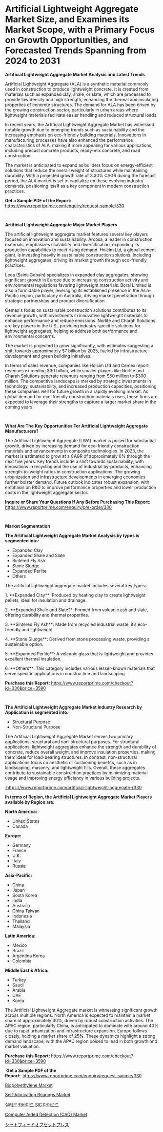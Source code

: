 <p><h1>Artificial Lightweight Aggregate Market Size, and Examines its Market Scope, with a Primary Focus on Growth Opportunities, and Forecasted Trends Spanning from 2024 to 2031</h1></p><p><strong>Artificial Lightweight Aggregate Market Analysis and Latest Trends</strong></p>
<p><p>Artificial Lightweight Aggregate (ALA) is a synthetic material commonly used in construction to produce lightweight concrete. It is created from materials such as expanded clay, shale, or slate, which are processed to provide low density and high strength, enhancing the thermal and insulating properties of concrete structures. The demand for ALA has been driven by the growing construction sector, particularly in urban areas where lightweight materials facilitate easier handling and reduced structural loads.</p><p>In recent years, the Artificial Lightweight Aggregate Market has witnessed notable growth due to emerging trends such as sustainability and the increasing emphasis on eco-friendly building materials. Innovations in manufacturing processes have also enhanced the performance characteristics of ALA, making it more appealing for various applications, including precast concrete products, ready-mix concrete, and road construction. </p><p>The market is anticipated to expand as builders focus on energy-efficient solutions that reduce the overall weight of structures while maintaining durability. With a projected growth rate of 3.30% CAGR during the forecast period, the ALA market is set to capitalize on these evolving industry demands, positioning itself as a key component in modern construction practices.</p></p>
<p><strong>Get a Sample PDF of the Report:&nbsp;</strong> <a href="https://www.reportprime.com/enquiry/request-sample/330">https://www.reportprime.com/enquiry/request-sample/330</a></p>
<p>&nbsp;</p>
<p><strong>Artificial Lightweight Aggregate Major Market Players</strong></p>
<p><p>The artificial lightweight aggregate market features several key players focused on innovation and sustainability. Arcosa, a leader in construction materials, emphasizes scalability and diversification, expanding its production capabilities to meet rising demand. Holcim Ltd, a global cement giant, is investing heavily in sustainable construction solutions, including lightweight aggregates, driving its market growth through eco-friendly practices.</p><p>Leca (Saint-Gobain) specializes in expanded clay aggregates, showing significant growth in Europe due to increasing construction activity and environmental regulations favoring lightweight materials. Boral Limited is also a formidable player, leveraging its established presence in the Asia-Pacific region, particularly in Australia, driving market penetration through strategic partnerships and product diversification.</p><p>Cemex's focus on sustainable construction solutions contributes to its revenue growth, with investments in innovative lightweight materials to enhance performance and reduce emissions. Norlite and Charah Solutions are key players in the U.S., providing industry-specific solutions for lightweight aggregates, helping to address both performance and environmental concerns.</p><p>The market is projected to grow significantly, with estimates suggesting a shift towards approximately $7 billion by 2025, fueled by infrastructure development and green building initiatives.</p><p>In terms of sales revenue, companies like Holcim Ltd and Cemex report revenues exceeding $30 billion, while smaller players like Norlite and Charah Solutions generate revenues ranging from $50 million to $300 million. The competitive landscape is marked by strategic investments in technology, sustainability, and increased production capacities, positioning these companies well for future growth in a rapidly evolving market. As global demand for eco-friendly construction materials rises, these firms are expected to leverage their strengths to capture a larger market share in the coming years.</p></p>
<p>&nbsp;</p>
<p><strong>What Are The Key Opportunities For Artificial Lightweight Aggregate Manufacturers?</strong></p>
<p><p>The Artificial Lightweight Aggregate (LWA) market is poised for substantial growth, driven by increasing demand for eco-friendly construction materials and advancements in composite technologies. In 2023, the market is estimated to grow at a CAGR of approximately 6% through the next five years. Key trends include a shift towards sustainability, with innovations in recycling and the use of industrial by-products, enhancing strength-to-weight ratios in construction applications. The growing urbanization and infrastructure developments in emerging economies further bolster demand. Future outlook indicates robust expansion, with emphasis on R&D to improve performance properties and lower production costs in the lightweight aggregate sector.</p></p>
<p><strong>Inquire or Share Your Questions If Any Before Purchasing This Report:</strong> <a href="https://www.reportprime.com/enquiry/pre-order/330">https://www.reportprime.com/enquiry/pre-order/330</a></p>
<p>&nbsp;</p>
<p><strong>Market Segmentation</strong></p>
<p><strong>The Artificial Lightweight Aggregate Market Analysis by types is segmented into:</strong></p>
<p><ul><li>Expanded Clay</li><li>Expanded Shale and Slate</li><li>Sintered Fly Ash</li><li>Stone Sludge</li><li>Expanded Perlite</li><li>Others</li></ul></p>
<p><p>The artificial lightweight aggregate market includes several key types: </p><p>1. **Expanded Clay**: Produced by heating clay to create lightweight pellets, ideal for insulation and drainage.</p><p>2. **Expanded Shale and Slate**: Formed from volcanic ash and slate, offering durability and thermal properties.</p><p>3. **Sintered Fly Ash**: Made from recycled industrial waste, it’s eco-friendly and lightweight.</p><p>4. **Stone Sludge**: Derived from stone processing waste, providing a sustainable option.</p><p>5. **Expanded Perlite**: A volcanic glass that is lightweight and provides excellent thermal insulation.</p><p>6. **Others**: This category includes various lesser-known materials that serve specific applications in construction and landscaping.</p></p>
<p><strong>Purchase this Report:&nbsp;</strong><a href="https://www.reportprime.com/checkout?id=330&price=3590">https://www.reportprime.com/checkout?id=330&price=3590</a></p>
<p>&nbsp;</p>
<p><strong>The Artificial Lightweight Aggregate Market Industry Research by Application is segmented into:</strong></p>
<p><ul><li>Structural Purpose</li><li>Non-Structural Purpose</li></ul></p>
<p><p>The Artificial Lightweight Aggregate Market serves two primary applications: structural and non-structural purposes. For structural applications, lightweight aggregates enhance the strength and durability of concrete, reduce overall weight, and improve insulation properties, making them ideal for load-bearing structures. In contrast, non-structural applications focus on aesthetic or cushioning benefits, such as in landscaping, masonry, and lightweight fills. Overall, these aggregates contribute to sustainable construction practices by minimizing material usage and improving energy efficiency in various building projects.</p></p>
<p><a href="https://www.reportprime.com/artificial-lightweight-aggregate-r330">&nbsp;https://www.reportprime.com/artificial-lightweight-aggregate-r330</a></p>
<p><strong>In terms of Region, the Artificial Lightweight Aggregate Market Players available by Region are:</strong></p>
<p>
    <p> <strong> North America: </strong>
        <ul>
            <li>United States</li>
            <li>Canada</li>
        </ul>
        </p> 
    <p> <strong> Europe: </strong>
        <ul>
            <li>Germany</li>
            <li>France</li>
            <li>U.K.</li>
            <li>Italy</li>
            <li>Russia</li>
        </ul>
        </p> 
    <p> <strong> Asia-Pacific: </strong>
        <ul>
            <li>China</li>
            <li>Japan</li>
            <li>South Korea</li>
            <li>India</li>
            <li>Australia</li>
            <li>China Taiwan</li>
            <li>Indonesia</li>
            <li>Thailand</li>
            <li>Malaysia</li>
        </ul>
        </p> 
    <p> <strong> Latin America: </strong>
        <ul>
            <li>Mexico</li>
            <li>Brazil</li>
            <li>Argentina Korea</li>
            <li>Colombia</li>
        </ul>
        </p> 
    <p> <strong> Middle East & Africa: </strong>
        <ul>
            <li>Turkey</li>
            <li>Saudi</li>
            <li>Arabia</li>
            <li>UAE</li>
            <li>Korea</li>
        </ul>
    </p>
    </p>
<p><p>The Artificial Lightweight Aggregate market is witnessing significant growth across multiple regions. North America is expected to maintain a market share of approximately 30%, driven by robust construction activities. The APAC region, particularly China, is anticipated to dominate with around 40% due to rapid urbanization and infrastructure expansion. Europe follows closely, holding a market share of 25%. These dynamics highlight a strong demand landscape, with the APAC region poised to lead in both growth and market valuation.</p></p>
<p><strong>Purchase this Report: </strong><a href="https://www.reportprime.com/checkout?id=330&price=3590">https://www.reportprime.com/checkout?id=330&price=3590</a></p>
<p>&nbsp;<strong>Get a Sample PDF of the Report:&nbsp;&nbsp;</strong><a href="https://www.reportprime.com/enquiry/request-sample/330">https://www.reportprime.com/enquiry/request-sample/330</a></p>
<p><strong></strong></p>
<p><p><a href="https://github.com/gulaimolin/Market-Research-Report-List-6/blob/main/biopolyethylene-market.md">Biopolyethylene Market</a></p><p><a href="https://www.linkedin.com/pulse/insights-self-lubricating-bearings-market-size-which-expanding-kufwf?trackingId=JP1n5HWVRc%2BSSKT9nKvBRQ%3D%3D">Self-lubricating Bearings Market</a></p><p><a href="https://medium.com/@kelvinfeenrey98677/%EC%8B%A4%EB%A6%AC%EC%BD%98-%EC%B9%B4%EB%B0%94%EC%9D%B4%EB%93%9C-sic-%EB%8B%A4%EC%9D%B4%EC%98%A4%EB%93%9C-%EC%8B%9C%EC%9E%A5-%EC%A1%B0%EC%82%AC-%EB%B0%8F-%EC%82%B0%EC%97%85-%EC%A7%84%ED%99%94%EC%99%80-2031%EB%85%84%EA%B9%8C%EC%A7%80%EC%9D%98-%EC%98%88%EC%B8%A1-c4fcbc1ba866">실리콘 카바이드 SiC 다이오드</a></p><p><a href="https://issuu.com/reportprime-2/docs/computer-aided-detection-cad-market_0e058d95e72ba0">Computer Aided Detection (CAD) Market</a></p><p><a href="https://medium.com/@royprice674/%E3%82%B7%E3%83%BC%E3%83%88%E3%83%95%E3%82%A7%E3%83%83%E3%83%89%E3%82%AA%E3%83%95%E3%82%BB%E3%83%83%E3%83%88%E3%83%97%E3%83%AC%E3%82%B9%E5%B8%82%E5%A0%B4-2024%E5%B9%B4%E3%81%8B%E3%82%892031%E5%B9%B4%E3%81%BE%E3%81%A7%E3%81%AE%E4%B8%96%E7%95%8C%E3%81%AE%E5%B8%82%E5%A0%B4%E5%8B%95%E5%90%91%E3%81%A8%E8%B2%A9%E5%A3%B2%E3%83%88%E3%83%AC%E3%83%B3%E3%83%89-19f551fdcc5d">シートフィードオフセットプレス</a></p></p>